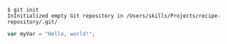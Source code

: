 ```
$ git init
InInitialized empty Git repository in /Users/skills/Projects/recipe-repository/.git/
```

``` javascript
var myVar = "Hello, world!";
```
